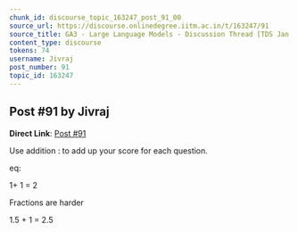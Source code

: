 ```yaml
---
chunk_id: discourse_topic_163247_post_91_00
source_url: https://discourse.onlinedegree.iitm.ac.in/t/163247/91
source_title: GA3 - Large Language Models - Discussion Thread [TDS Jan 2025]
content_type: discourse
tokens: 74
username: Jivraj
post_number: 91
topic_id: 163247
---
```


## Post #91 by Jivraj

**Direct Link**: [Post #91](https://discourse.onlinedegree.iitm.ac.in/t/163247/91)

Use addition : to add up your score for each question.

eq:

1+ 1 = 2

Fractions are harder

1.5 + 1 = 2.5
